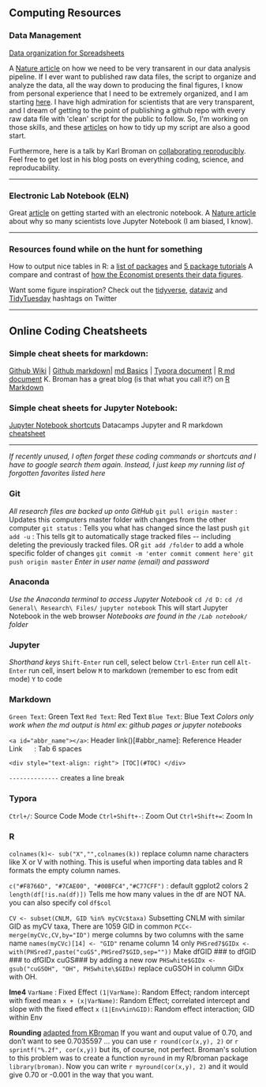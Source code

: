 

## Computing Resources 

### Data Management

[Data organization for Spreadsheets](https://www.tandfonline.com/doi/full/10.1080/00031305.2017.1375989)

A [Nature article](https://www.nature.com/articles/d41586-018-06008-w?utm_source=twt_nr&utm_medium=social&utm_campaign=NNPnature) on how we need to be very transarent in our data analysis pipeline. If I ever want to published raw data files, the script to organize and analyze the data, all the way down to producing the final figures, I know from personal experience that I need to be extremely organized, and I am starting [here](https://www.nature.com/articles/d41586-018-06008-w?utm_source=twt_nr&utm_medium=social&utm_campaign=NNPnature). I have high admiration for scientists that are very transparent, and I dream of getting to the point of publishing a github repo with every raw data file with 'clean' script for the public to follow. So, I'm working on those skills, and these [articles](https://google.github.io/styleguide/Rguide.xml) on how to tidy up my script are also a good start.

Furthermore, here is a talk by Karl Broman on [collaborating reproducibly](https://t.co/yYQjWS768e). Feel free to get lost in his blog posts on everything coding, science, and reproducability.

------

### Electronic Lab Notebook (ELN)

Great [article](https://www.nature.com/articles/d41586-018-05895-3?utm_source=twt_nnc&utm_medium=social&utm_campaign=naturenews&sf195296490=1) on getting started with an electronic notebook.
A [Nature article](https://www.nature.com/articles/d41586-018-07196-1?tm_source=twt_nnc&utm_medium=social&utm_campaign=naturenews&sf201140318=1) about why so many scientists love Jupyter Notebook (I am biased, I know).

------

### Resources found while on the hunt for something

How to output nice tables in R: a [list of packages](https://community.rstudio.com/t/output-nice-looking-formatted-tables/1084) and [5 package tutorials](https://htmlpreview.github.io/?https://github.com/ropenscilabs/packagemetrics/blob/master/inst/examples/tableGallery.html)
A compare and contrast of [how the Economist presents their data figures](https://medium.economist.com/mistakes-weve-drawn-a-few-8cdd8a42d368).

Want some figure inspiration? Check out the [tidyverse](https://twitter.com/search?q=%23tidyverse&src=tyah), [dataviz](https://twitter.com/search?q=%23dataviz&src=typd) and [TidyTuesday](https://twitter.com/search?q=%23TidyTuesday&src=tyah) hashtags on Twitter

------
## Online Coding Cheatsheets 

### Simple cheat sheets for markdown:

[Github Wiki](https://github.com/adam-p/markdown-here/wiki/Markdown-Cheatsheet) | [Github markdown](https://help.github.com/en/categories/writing-on-github)| [md Basics](https://www.markdownguide.org/basic-syntax/) | [Typora document](http://support.typora.io/Markdown-Reference/) | [R md document](https://bookdown.org/yihui/rmarkdown/html-document.html)
K. Broman has a great blog (is that what you call it?) on [R Markdown](https://kbroman.org/knitr_knutshell/pages/Rmarkdown.html)

### Simple cheat sheets for Jupyter Notebook:

[Jupyter Notebook shortcuts](http://maxmelnick.com/2016/04/19/python-beginner-tips-and-tricks.html)
Datacamps Jupyter and R markdown [cheatsheet](https://datacamp-community-prod.s3.amazonaws.com/48093c40-5303-45f4-bbf9-0c96c0133c40)

------

*If recently unused, I often forget these coding commands or shortcuts and I have to google search them again. Instead, I just keep my running list of forgotten favorites listed here*

### Git 

*All research files are backed up onto GitHub*
`git pull origin master` : Updates this computers master folder with changes from the other computer
`git status` : Tells you what has changed since the last push
`git add -u` : This tells git to automatically stage tracked files -- including deleting the previously tracked files.
    OR `git add /folder` to add a whole specific folder of changes
`git commit -m 'enter commit comment here'`
`git push origin master`
   *Enter in user name (email) and password*

### Anaconda 

*Use the Anaconda terminal to access Jupyter Notebook*
`cd /d D:`
`cd /d General\ Research\ Files/`
`jupyter notebook` This will start Jupyter Notebook in the web browser
   *Notebooks are found in the `/Lab notebook/` folder*

### Jupyter 

*Shorthand keys*
`Shift-Enter` run cell, select below
`Ctrl-Enter` run cell
`Alt-Enter` run cell, insert below
`M` to markdown (remember to esc from edit mode) `Y` to code

### Markdown 

`Green Text`: Green Text
`Red Text`: Red Text
`Blue Text`: Blue Text
*Colors only work when the md output is html ex: github pages or jupyter notebooks*

`<a id="abbr_name"></a>`: Header link()[#abbr_name]: Reference Header Link&nbsp;&nbsp;&nbsp;&nbsp;&nbsp;&nbsp;: Tab 6 spaces

`<div style="text-align: right"> [TOC](#TOC) </div>`

`--------------` creates a line break

### Typora 

`Ctrl+/`: Source Code Mode
`Ctrl+Shift+-`: Zoom Out
`Ctrl+Shift+=`: Zoom In

### R 

`colnames(k)<- sub("X","",colnames(k))` replace column name characters like X or V with nothing. This is useful when importing data tables and R formats the empty column names.

`c("#F8766D", "#7CAE00", "#00BFC4","#C77CFF")` : default ggplot2 colors
2
`length(df[!is.na(df)])` Tells me how many values in the df are NOT NA. you can also specify col `df$col`

`CV <- subset(CNLM, GID %in% myCVc$taxa)` Subsetting CNLM with similar GID as myCV taxa, There are 1059 GID in common
`PCC<- merge(myCVc,CV,by="ID")` merge columns by two columns with the same name
`names(myCVc)[14] <- "GID"` rename column 14 only
`PHSred7$GIDx <- with(PHSred7,paste("cuGS",PHSred7$GID,sep=""))` Make dfGID ### to dfGID ### to dfGIDx cuGS### by adding a new row
`PHSwhite$GIDx <- gsub("cuGSOH", "OH", PHSwhite\$GIDx)` replace cuGSOH in column GIDx with OH.

**lme4**
`VarName` : Fixed Effect
`(1|VarName)`: Random Effect; random intercept with fixed mean
`x + (x|VarName)`: Random Effect; correlated intercept and slope with the fixed effect `x`
`(1|Env%in%GID)`: Random effect interaction; GID within Env

**Rounding** [adapted from KBroman](https://kbroman.org/knitr_knutshell/pages/Rmarkdown.html)
If you want and ouput value of 0.70, and don’t want to see 0.7035597 ... you can use `r round(cor(x,y), 2)` or `r sprintf("%.2f", cor(x,y))` but its, of course, not perfect.
Broman's solution to this problem was to create a function `myround` in my R/broman package `library(broman)`. Now you can write `r myround(cor(x,y), 2)` and it would give 0.70 or -0.001 in the way that you want.

